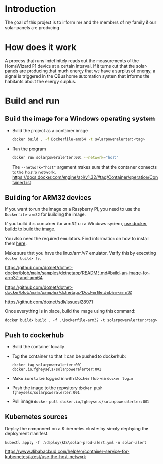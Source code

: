 # Introduction

The goal of this project is to inform me and the members of my family if our solar-panels are producing 

# How does it work

A process that runs indefinitely reads out the measurements of the HomeWizard P1 device at a certain interval.
If it turns out that the solar-panels are producing that much energy that we have a surplus of energy, a signal is triggered in the QBus home automation system that informs the habitants about the energy surplus.

# Build and run

## Build the image for a Windows operating system

- Build the project as a container image

  ```bash
  docker build . -f Dockerfile-amd64 -t solarpoweralerter:<tag>
  ```

- Run the program

  ```bash
  docker run solarpoweralerter:001 --network="host"
  ```

  The `--network="host"` argument makes sure that the container connects to the host's network.
  https://docs.docker.com/engine/api/v1.32/#tag/Container/operation/ContainerList


## Building for ARM32 devices

If you want to run the image on a Raspberry PI, you need to use the `Dockerfile-arm32` for building the image.

If you build this container for arm32 on a Windows system, [use docker buildx to build the image](https://docs.docker.com/build/install-buildx/).

You also need the required emulators.  Find information on how to install them [here](https://docs.docker.com/build/building/multi-platform/#build-and-run-multi-architecture-images).

Make sure that you have the linux/arm/v7 emulator.  Verify this by executing `docker buildx ls`.

https://github.com/dotnet/dotnet-docker/blob/main/samples/dotnetapp/README.md#build-an-image-for-arm32-and-arm64


https://github.com/dotnet/dotnet-docker/blob/main/samples/dotnetapp/Dockerfile.debian-arm32

https://github.com/dotnet/sdk/issues/28971

Once everything is in place, build the image using this command:

```
docker buildx build . -f .\Dockerfile-arm32 -t solarpoweralerter:<tag>
```

## Push to dockerhub

- Build the container locally
- Tag the container so that it can be pushed to dockerhub:
  ```
  docker tag solarpoweralerter:001 docker.io/fgheysels/solarpoweralerter:001
  ```
- Make sure to be logged in with Docker Hub via `docker login`
- Push the image to the repository `docker push fgheysels/solarpoweralerter:001`

- Pull image `docker pull docker.io/fgheysels/solarpoweralerter:001`

## Kubernetes sources

Deploy the component on a Kubernetes cluster by simply deploying the deployment manifest.

```
kubectl apply -f .\deploy\k8s\solar-prod-alert.yml -n solar-alert
```

https://www.alibabacloud.com/help/en/container-service-for-kubernetes/latest/use-the-host-network